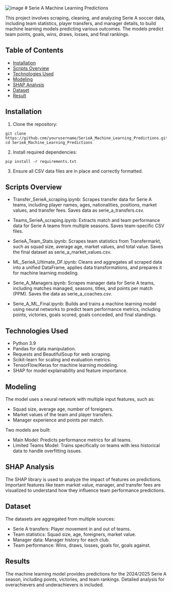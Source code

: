 ![image](https://github.com/user-attachments/assets/572c8da5-5014-4fd2-afa9-2843fa35f60b) # Serie A Machine Learning Predictions

This project involves scraping, cleaning, and analyzing Serie A soccer data, including team statistics, player transfers, and manager details, to build machine learning models predicting various outcomes. The models predict team points, goals, wins, draws, losses, and final rankings.

## Table of Contents

- [Installation](#installation)
- [Scripts Overview](#scripts-overview)
- [Technologies Used](#technologies-used)
- [Modeling](#modeling)
- [SHAP Analysis](#shap-analysis)
- [Dataset](#dataset)
- [Result](#result)

## Installation

1. Clone the repository:
```
git clone https://github.com/yourusername/SerieA_Machine_Learning_Predictions.git
cd SerieA_Machine_Learning_Predictions
```

2. Install required dependencies:
```
pip install -r requirements.txt
```

3. Ensure all CSV data files are in place and correctly formatted.


## Scripts Overview

- Transfer_SerieA_scraping.ipynb: Scrapes transfer data for Serie A teams, including player names, ages, nationalities, positions, market values, and transfer fees. Saves data as serie_a_transfers.csv.

- Teams_SerieA_scraping.ipynb: Extracts match and team performance data for Serie A teams from multiple seasons. Saves team-specific CSV files.

- SerieA_Team_Stats.ipynb: Scrapes team statistics from Transfermarkt, such as squad size, average age, market values, and total value. Saves the final dataset as serie_a_market_values.csv.

- ML_SerieA_Ultimate_DF.ipynb: Cleans and aggregates all scraped data into a unified DataFrame, applies data transformations, and prepares it for machine learning modeling.

- Serie_A_Managers.ipynb: Scrapes manager data for Serie A teams, including matches managed, seasons, titles, and points per match (PPM). Saves the data as serie_a_coaches.csv.

- Serie_A_ML_Final.ipynb: Builds and trains a machine learning model using neural networks to predict team performance metrics, including points, victories, goals scored, goals conceded, and final standings.


## Technologies Used

- Python 3.9
- Pandas for data manipulation.
- Requests and BeautifulSoup for web scraping.
- Scikit-learn for scaling and evaluation metrics.
- TensorFlow/Keras for machine learning modeling.
- SHAP for model explainability and feature importance.

## Modeling

The model uses a neural network with multiple input features, such as:

- Squad size, average age, number of foreigners.
- Market values of the team and player transfers.
- Manager experience and points per match.

Two models are built:

- Main Model: Predicts performance metrics for all teams.
- Limited Teams Model: Trains specifically on teams with less historical data to handle overfitting issues.


## SHAP Analysis

The SHAP library is used to analyze the impact of features on predictions. Important features like team market value, manager, and transfer fees are visualized to understand how they influence team performance predictions.


## Dataset

The datasets are aggregated from multiple sources:

- Serie A transfers: Player movement in and out of teams.
- Team statistics: Squad size, age, foreigners, market value.
- Manager data: Manager history for each club.
- Team performance: Wins, draws, losses, goals for, goals against.

## Results
The machine learning model provides predictions for the 2024/2025 Serie A season, including points, victories, and team rankings. Detailed analysis for overachievers and underachievers is included.

